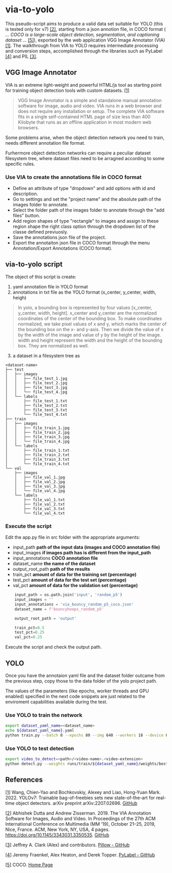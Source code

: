 # via-to-yolo

This pseudo-script aims to produce a valid data set suitable for YOLO (this is tested only for v7) [[2]](#2), starting from a json annotion file, in COCO format (<i> ... COCO is a large-scale object detection, segmentation, and captioning dataset ... </i> [[5]](#5)), exported by the web application VGG Image Annotator (VIA) [[1]](#1). 
The walkthrough from VIA to YOLO requires intermediate processing and conversion steps, accomplished through the libraries such as PyLabel [[4]](#4) and PIL [[3]](#3).


## VGG Image Annotator

VIA is an extreme light-weight and powerful HTML/js tool as starting point for training object detection tools with custom datasets. [[1]](#1)
>VGG Image Annotator is a simple and standalone manual annotation software for image, audio and video. VIA runs in a web browser and does not require any installation or setup. The complete VIA software fits in a single self-contained HTML page of size less than 400 Kilobyte that runs as an offline application in most modern web browsers.

Some problems arise, when the object detection network you need to train, needs different annotation file format.

Furhermore object detection networks can require a peculiar dataset filesystem tree, where dataset files need to be arragned according to some specific rules.


### Use VIA to create the annotations file in COCO format

* Define an attribute of type "dropdown" and add options with id and description.
* Go to settings and set the "project name" and the absolute path of the images folder to annotate.
* Select the folder path of the images folder to annotate through the "add files" button.
* Add region shapes of type "rectangle" to images and assign to these region shape the right class option through the dropdown list of the classe defined previuosly.
* Save the annotations json file of the project.
* Export the annotaiton json file in COCO format through the menu Annotation/Export Annotations (COCO format).


## via-to-yolo script

The object of this script is create: 
1. yaml annotation file in YOLO format 
2. annotations in txt file as the YOLO format (x_center, y_center, width, heigh)
>In yolo, a bounding box is represented by four values [x_center, y_center, width, height]. x_center and y_center are the normalized coordinates of the center of the bounding box. To make coordinates normalized, we take pixel values of x and y, which marks the center of the bounding box on the x- and y-axis. Then we divide the value of x by the width of the image and value of y by the height of the image. width and height represent the width and the height of the bounding box. They are normalized as well.
3. a dataset in a filesystem tree as 
```
<dataset-name>
├── test
│   ├── images
│   │   ├── file_test_1.jpg
│   │   ├── file_test_2.jpg
│   │   ├── file_test_3.jpg
│   │   └── file_test_4.jpg
│   └── labels
│       ├── file_test_1.txt
│       ├── file_test_2.txt
│       ├── file_test_3.txt
│       └── file_test_4.txt
├── train
│   ├── images
│   │   ├── file_train_1.jpg
│   │   ├── file_train_2.jpg
│   │   ├── file_train_3.jpg
│   │   └── file_train_4.jpg
│   └── labels
│       ├── file_train_1.txt
│       ├── file_train_2.txt
│       ├── file_train_3.txt
│       └── file_train_4.txt
└── val
    ├── images
    │   ├── file_val_1.jpg
    │   ├── file_val_2.jpg
    │   ├── file_val_3.jpg
    │   └── file_val_4.jpg
    └── labels
        ├── file_val_1.txt
        ├── file_val_2.txt
        ├── file_val_3.txt
        └── file_val_4.txt
```

### Execute the script

Edit the app.py file in src folder with the appropriate arguments:

* input_path **path of the input data (images and COCO annotation file)**
* input_images **if images path has is different from the input_path**
* input_annotations **COCO annotation file**
* dataset_name **the name of the dataset**
* output_root_path **path of the results**
* train_pct **amount of data for the training set (percentage)**
* test_pct **amount of data for the test set (percentage)**
* val_pct **amount of data for the validation set (percentage)**

```python 
    input_path = os.path.join('input', 'random_p5')
    input_images = ''
    input_annotations = 'via_bouncy_random_p5_coco.json'
    dataset_name = f'bouncyhoops_random_p5'

    output_root_path = 'output'

    train_pct=0.5
    test_pct=0.25
    val_pct=0.25
```

Execute the script and check the output path.

## YOLO

Once you have the annotaion yaml file and the dataset folder outcame from the previous step, copy those to the data folder of the yolo project path.

The values of the parameters (like epochs, worker threads and GPU enabled) specified in the next code snippets are just related to the enviroment capabilities available during the test.


### Use YOLO to train the network

```bash
export dataset_yaml_name=<dataset_name>
echo ${dataset_yaml_name}.yaml
python train.py --batch 8 --epochs 80 --img 640 --workers 18 --device 0 --hyp data/hyp.scratch.tiny.yaml --data data/${dataset_yaml_name}.yaml --cfg cfg/training/yolov7.yaml --weights 'yolov7-tiny.pt' --name ${dataset_yaml_name}
```

### Use YOLO to test detection
```bash
export video_to_detect=<path>/<video-name>.<video-extension>
python detect.py --weights runs/train/${dataset_yaml_name}/weights/best.pt --conf 0.25 --img-size 640 --source ${video_to_detect}
```

## References
<a id="1" target="_blank" rel="noopener noreferrer" href="https://github.com/WongKinYiu/yolov7">[1]</a> 
Wang, Chien-Yao and Bochkovskiy, Alexey and Liao, Hong-Yuan Mark. 2022. YOLOv7: Trainable bag-of-freebies sets new state-of-the-art for real-time object detectors. arXiv preprint arXiv:2207.02696. <a target="_blank" rel="noopener noreferrer" href="https://github.com/WongKinYiu/yolov7">GitHub</a>

<a id="2" target="_blank" rel="noopener noreferrer" href="https://www.robots.ox.ac.uk/~vgg/software/via/">[2]</a> Abhishek Dutta and Andrew Zisserman. 2019. The VIA Annotation Software for Images, Audio and Video. In Proceedings of the 27th ACM International Conference on Multimedia (MM ’19), October 21–25, 2019, Nice, France. ACM, New York, NY, USA, 4 pages. https://doi.org/10.1145/3343031.3350535. <a target="_blank" rel="noopener noreferrer" href="https://github.com/ox-vgg/via">GitHub</a>

<a id="3" target="_blank" rel="noopener noreferrer" href="https://github.com/python-pillow/Pillow">[3]</a> Jeffrey A. Clark (Alex) and contributors. <a target="_blank" rel="noopener noreferrer" href="https://github.com/python-pillow/Pillow"> Pillow - GitHub </a>

<a id="4" target="_blank" rel="noopener noreferrer" href="https://github.com/pylabel-project/pylabel">[4]</a> Jeremy Fraenkel, Alex Heaton, and Derek Topper. <a target="_blank" rel="noopener noreferrer" href="https://github.com/pylabel-project/pylabel"> PyLabel - GitHub </a>

<a id="5" target="_blank" rel="noopener noreferrer" href="https://cocodataset.org/#home">[5]</a> COCO. <a target="_blank" rel="noopener noreferrer" href="https://cocodataset.org/#home">Home Page </a>